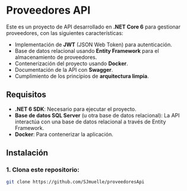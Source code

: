 # Proveedores API

Este es un proyecto de API desarrollado en **.NET Core 6** para gestionar proveedores, con las siguientes características:

- Implementación de **JWT** (JSON Web Token) para autenticación.
- Base de datos relacional usando **Entity Framework** para el almacenamiento de proveedores.
- Contenerización del proyecto usando **Docker**.
- Documentación de la API con **Swagger**.
- Cumplimiento de los principios de **arquitectura limpia**.

## Requisitos

- **.NET 6 SDK**: Necesario para ejecutar el proyecto.
- **Base de datos SQL Server** (u otra base de datos relacional): La API interactúa con una base de datos relacional a través de Entity Framework.
- **Docker**: Para contenerizar la aplicación.

## Instalación

### 1. Clona este repositorio:

```bash
git clone https://github.com/SJmuelle/proveedoresApi
